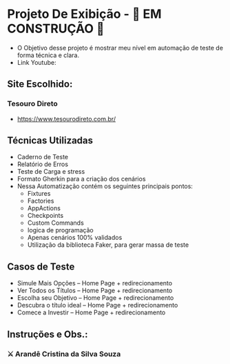# Projeto De Exibição - 🚧 EM CONSTRUÇÃO 🚧
  - O Objetivo desse projeto é mostrar meu nível em automação de teste de forma técnica e clara.
  - Link Youtube: 
## Site Escolhido:
### Tesouro Direto
- https://www.tesourodireto.com.br/

## Técnicas Utilizadas 
 - Caderno de Teste
 - Relatório de Erros
 - Teste de Carga e stress
 - Formato Gherkin para a criação dos cenários
 - Nessa Automatização contém os seguintes principais pontos:
   - Fixtures
   - Factories
   - AppActions 
   - Checkpoints
   - Custom Commands
   - logica de programação
   - Apenas cenários 100% validados
   - Utilização da biblioteca Faker, para gerar massa de teste 

## Casos de Teste
- Simule Mais Opções – Home Page + redirecionamento 
- Ver Todos os Títulos – Home Page + redirecionamento
- Escolha seu Objetivo – Home Page + redirecionamento
- Descubra o título ideal – Home Page + redirecionamento
- Comece a Investir – Home Page + redirecionamento

## Instruções e Obs.:

### ⚔️ Arandê Cristina da Silva Souza
